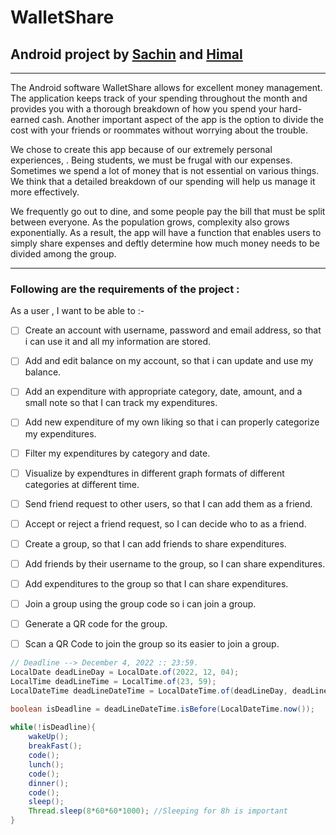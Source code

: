 # WalletShare
## Android project by [Sachin](https://github.com/MrSachin7) and [Himal](https://github.com/himal28924)

---
The Android software WalletShare allows for excellent money management. The application keeps track of your spending throughout the month and provides you with a thorough breakdown of how you spend your hard-earned cash. Another important aspect of the app is the option to divide the cost with your friends or roommates without worrying about the trouble.

We chose to create this app because of our extremely personal experiences, . Being students, we must be frugal with our expenses. Sometimes we spend a lot of money that is not essential on various things. We think that a detailed breakdown of our spending will help us manage it more effectively.

We frequently go out to dine, and some people pay the bill that must be split between everyone. As the population grows, complexity also grows exponentially. As a result, the app will have a function that enables users to simply share expenses and deftly determine how much money needs to be divided among the group.

---

### Following are the requirements of the project :

 As a user , I want to be able to :-
- [ ] Create an account with username, password and email address, so that i can use it and all my information are stored.
- [ ] Add and edit balance on my account, so that i can update and use my balance.
- [ ] Add an expenditure with appropriate category, date, amount, and a small note so that I can track my expenditures.
- [ ] Add new expenditure of my own liking so that i can properly categorize my expenditures.
- [ ] Filter my expenditures by category and date.
- [ ] Visualize by expendtures in different graph formats of different categories at different time.
- [ ] Send friend request to other users, so that I can add them as a friend.
- [ ] Accept or reject a friend request, so I can decide who to as a friend. 
- [ ] Create a group, so that I can add friends to share expenditures.
- [ ] Add friends by their username to the group, so I can share expenditures.
- [ ] Add expenditures to the group so that I can share expenditures.
- [ ] Join a group using the group code so i can join a group.
- [ ] Generate a QR code for the group.
- [ ] Scan a QR Code to join the group so its easier to join a group.
 

```java
// Deadline --> December 4, 2022 :: 23:59.
LocalDate deadLineDay = LocalDate.of(2022, 12, 04);
LocalTime deadLineTime = LocalTime.of(23, 59);
LocalDateTime deadLineDateTime = LocalDateTime.of(deadLineDay, deadLineTime);

boolean isDeadline = deadLineDateTime.isBefore(LocalDateTime.now());
        
while(!isDeadline){
    wakeUp();
    breakFast();
    code();
    lunch();
    code();
    dinner();
    code();
    sleep();
    Thread.sleep(8*60*60*1000); //Sleeping for 8h is important 
}
